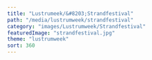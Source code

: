 ```yaml
---
title: "Lustrumeek/&#8203;Strandfestival"
path: "/media/lustrumweek/strandfestival"
category: "images/Lustrumweek/Strandfestival"
featuredImage: "strandfestival.jpg"
theme: "lustrumweek"
sort: 360
---
```

